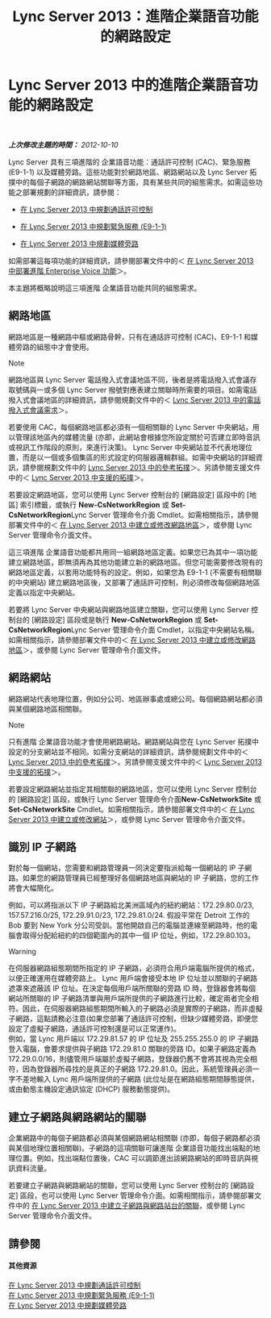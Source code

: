 ﻿---
title: Lync Server 2013：進階企業語音功能的網路設定
TOCTitle: 進階企業語音功能的網路設定
ms:assetid: 7f6de9e4-c8a4-44e4-8d14-21fe8c45283a
ms:mtpsurl: https://technet.microsoft.com/zh-tw/library/Gg398637(v=OCS.15)
ms:contentKeyID: 49291467
ms.date: 08/10/2015
mtps_version: v=OCS.15
ms.translationtype: HT
---

# Lync Server 2013 中的進階企業語音功能的網路設定

 

_**上次修改主題的時間：** 2012-10-10_

Lync Server 具有三項進階的 企業語音功能：通話許可控制 (CAC)、緊急服務 (E9-1-1) 以及媒體旁路。這些功能對於網路地區、網路網站以及 Lync Server 拓撲中的每個子網路的網路網站關聯等方面，具有某些共同的組態需求。如需這些功能之部署規劃的詳細資訊，請參閱：

  - [在 Lync Server 2013 中規劃通話許可控制](lync-server-2013-planning-for-call-admission-control.md)

  - [在 Lync Server 2013 中規劃緊急服務 (E9-1-1)](lync-server-2013-planning-for-emergency-services-e9-1-1.md)

  - [在 Lync Server 2013 中規劃媒體旁路](lync-server-2013-planning-for-media-bypass.md)

如需部署這每項功能的詳細資訊，請參閱部署文件中的＜ [在 Lync Server 2013 中部署進階 Enterprise Voice 功能](lync-server-2013-deploying-advanced-enterprise-voice-features.md)＞。

本主題將概略說明這三項進階 企業語音功能共同的組態需求。

## 網路地區

網路地區是一種網路中樞或網路骨幹，只有在通話許可控制 (CAC)、E9-1-1 和媒體旁路的組態中才會使用。

> [!NOTE]  
> 網路地區與 Lync Server 電話撥入式會議地區不同，後者是將電話撥入式會議存取號碼與一或多個 Lync Server 撥號對應表建立關聯時所需要的項目。如需電話撥入式會議地區的詳細資訊，請參閱規劃文件中的＜ <a href="lync-server-2013-dial-in-conferencing-requirements.md">Lync Server 2013 中的電話撥入式會議需求</a>＞。



若要使用 CAC，每個網路地區都必須有一個相關聯的 Lync Server 中央網站，用以管理該地區內的媒體流量 (亦即，此網站會根據您所設定關於可否建立即時音訊或視訊工作階段的原則，來進行決策)。 Lync Server 中央網站並不代表地理位置，而是以一個或多個集區的形式設定的伺服器邏輯群組。如需中央網站的詳細資訊，請參閱規劃文件中的 [Lync Server 2013 中的參考拓撲](lync-server-2013-reference-topologies.md)＞。另請參閱支援文件中的＜ [Lync Server 2013 中支援的拓撲](lync-server-2013-supported-topologies.md)＞。

若要設定網路地區，您可以使用 Lync Server 控制台的 \[網路設定\] 區段中的 \[地區\] 索引標籤，或執行 **New-CsNetworkRegion** 或 **Set-CsNetworkRegion**Lync Server 管理命令介面 Cmdlet。如需相關指示，請參閱部署文件中的＜ [在 Lync Server 2013 中建立或修改網路地區](lync-server-2013-create-or-modify-a-network-region.md)＞，或參閱 Lync Server 管理命令介面文件。

這三項進階 企業語音功能都共用同一組網路地區定義。如果您已為其中一項功能建立網路地區，即無須再為其他功能建立新的網路地區。但您可能需要修改現有的網路地區定義，以套用功能特有的設定。例如，如果您為 E9-1-1 (不需要有相關聯的中央網站) 建立網路地區後，又部署了通話許可控制，則必須修改每個網路地區定義以指定中央網站。

若要將 Lync Server 中央網站與網路地區建立關聯，您可以使用 Lync Server 控制台的 \[網路設定\] 區段或是執行 **New-CsNetworkRegion** 或 **Set-CsNetworkRegion**Lync Server 管理命令介面 Cmdlet，以指定中央網站名稱。如需相關指示，請參閱部署文件中的＜ [在 Lync Server 2013 中建立或修改網路地區](lync-server-2013-create-or-modify-a-network-region.md)＞，或參閱 Lync Server 管理命令介面文件。

## 網路網站

網路網站代表地理位置，例如分公司、地區辦事處或總公司。每個網路網站都必須與某個網路地區相關聯。

> [!NOTE]  
> 只有進階 企業語音功能才會使用網路網站。網路網站與您在 Lync Server 拓撲中設定的分支網站並不相同。如需分支網站的詳細資訊，請參閱規劃文件中的＜ <a href="lync-server-2013-reference-topologies.md">Lync Server 2013 中的參考拓撲</a>＞。另請參閱支援文件中的＜ <a href="lync-server-2013-supported-topologies.md">Lync Server 2013 中支援的拓撲</a>＞。



若要設定網路網站並指定其相關聯的網路地區，您可以使用 Lync Server 控制台的 \[網路設定\] 區段，或執行 Lync Server 管理命令介面**New-CsNetworkSite** 或 **Set-CsNetworkSite** Cmdlet。如需相關指示，請參閱部署文件中的＜ [在 Lync Server 2013 中建立或修改網站](lync-server-2013-create-or-modify-a-network-site.md)＞，或參閱 Lync Server 管理命令介面文件。

## 識別 IP 子網路

對於每一個網站，您需要和網路管理員一同決定要指派給每一個網站的 IP 子網路。如果您的網路管理員已經整理好各個網路地區與網站的 IP 子網路，您的工作將會大幅簡化。

例如，可以將指派以下 IP 子網路給北美洲區域內的紐約網站：172.29.80.0/23, 157.57.216.0/25, 172.29.91.0/23, 172.29.81.0/24. 假設平常在 Detroit 工作的 Bob 要到 New York 分公司受訓。當他開啟自己的電腦並連線至網路時，他的電腦會取得分配給紐約的四個範圍內的其中一個 IP 位址，例如，172.29.80.103。

> [!WARNING]  
> 在伺服器網路組態期間所指定的 IP 子網路，必須符合用戶端電腦所提供的格式，以便正確運用在媒體旁路上。 Lync 用戶端會接受本地 IP 位址並以關聯的子網路遮罩來遮蔽該 IP 位址。在決定每個用戶端所關聯的旁路 ID 時，登錄器會將每個網站所關聯的 IP 子網路清單與用戶端所提供的子網路進行比較，確定兩者完全相符。因此，在伺服器網路組態期間所輸入的子網路必須是實際的子網路，而非虛擬子網路，這點請務必注意(如果您部署了通話許可控制，但缺少媒體旁路，即便您設定了虛擬子網路，通話許可控制還是可以正常運作)。<br />
> 例如，當 Lync 用戶端以 172.29.81.57 的 IP 位址及 255.255.255.0 的 IP 子網路登入電腦，會要求提供與子網路 172.29.81.0 關聯的旁路 ID。如果子網路定義為 172.29.0.0/16，則儘管用戶端屬於虛擬子網路，登錄器仍舊不會將其視為完全相符，因為登錄器所尋找的是真正的子網路 172.29.81.0。因此，系統管理員必須一字不差地輸入 Lync 用戶端所提供的子網路 (此位址是在網路組態期間靜態提供，或由動態主機設定通訊協定 (DHCP) 服務動態提供)。


## 建立子網路與網路網站的關聯

企業網路中的每個子網路都必須與某個網路網站相關聯 (亦即，每個子網路都必須與某個地理位置相關聯)。子網路的這項關聯可讓進階 企業語音功能找出端點的地理位置。例如，找出端點位置後，CAC 可以調節進出該網路網站的即時音訊與視訊資料流量。

若要建立子網路與網路網站的關聯，您可以使用 Lync Server 控制台的 \[網路設定\] 區段，也可以使用 Lync Server 管理命令介面。如需相關指示，請參閱部署文件中的 [在 Lync Server 2013 中建立子網路與網路站台的關聯](lync-server-2013-associate-a-subnet-with-a-network-site.md)，或參閱 Lync Server 管理命令介面文件。

## 請參閱

#### 其他資源

[在 Lync Server 2013 中規劃通話許可控制](lync-server-2013-planning-for-call-admission-control.md)  
[在 Lync Server 2013 中規劃緊急服務 (E9-1-1)](lync-server-2013-planning-for-emergency-services-e9-1-1.md)  
[在 Lync Server 2013 中規劃媒體旁路](lync-server-2013-planning-for-media-bypass.md)

